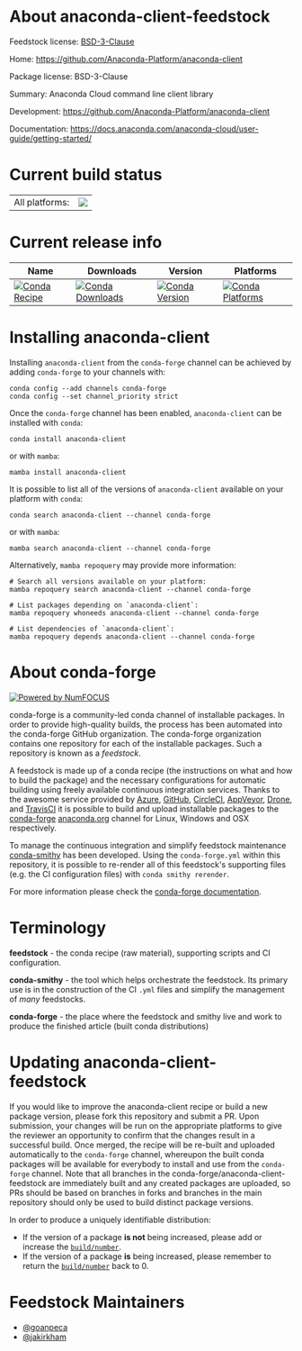 About anaconda-client-feedstock
===============================

Feedstock license: [BSD-3-Clause](https://github.com/conda-forge/anaconda-client-feedstock/blob/main/LICENSE.txt)

Home: https://github.com/Anaconda-Platform/anaconda-client

Package license: BSD-3-Clause

Summary: Anaconda Cloud command line client library

Development: https://github.com/Anaconda-Platform/anaconda-client

Documentation: https://docs.anaconda.com/anaconda-cloud/user-guide/getting-started/

Current build status
====================


<table><tr><td>All platforms:</td>
    <td>
      <a href="https://dev.azure.com/conda-forge/feedstock-builds/_build/latest?definitionId=2684&branchName=main">
        <img src="https://dev.azure.com/conda-forge/feedstock-builds/_apis/build/status/anaconda-client-feedstock?branchName=main">
      </a>
    </td>
  </tr>
</table>

Current release info
====================

| Name | Downloads | Version | Platforms |
| --- | --- | --- | --- |
| [![Conda Recipe](https://img.shields.io/badge/recipe-anaconda--client-green.svg)](https://anaconda.org/conda-forge/anaconda-client) | [![Conda Downloads](https://img.shields.io/conda/dn/conda-forge/anaconda-client.svg)](https://anaconda.org/conda-forge/anaconda-client) | [![Conda Version](https://img.shields.io/conda/vn/conda-forge/anaconda-client.svg)](https://anaconda.org/conda-forge/anaconda-client) | [![Conda Platforms](https://img.shields.io/conda/pn/conda-forge/anaconda-client.svg)](https://anaconda.org/conda-forge/anaconda-client) |

Installing anaconda-client
==========================

Installing `anaconda-client` from the `conda-forge` channel can be achieved by adding `conda-forge` to your channels with:

```
conda config --add channels conda-forge
conda config --set channel_priority strict
```

Once the `conda-forge` channel has been enabled, `anaconda-client` can be installed with `conda`:

```
conda install anaconda-client
```

or with `mamba`:

```
mamba install anaconda-client
```

It is possible to list all of the versions of `anaconda-client` available on your platform with `conda`:

```
conda search anaconda-client --channel conda-forge
```

or with `mamba`:

```
mamba search anaconda-client --channel conda-forge
```

Alternatively, `mamba repoquery` may provide more information:

```
# Search all versions available on your platform:
mamba repoquery search anaconda-client --channel conda-forge

# List packages depending on `anaconda-client`:
mamba repoquery whoneeds anaconda-client --channel conda-forge

# List dependencies of `anaconda-client`:
mamba repoquery depends anaconda-client --channel conda-forge
```


About conda-forge
=================

[![Powered by
NumFOCUS](https://img.shields.io/badge/powered%20by-NumFOCUS-orange.svg?style=flat&colorA=E1523D&colorB=007D8A)](https://numfocus.org)

conda-forge is a community-led conda channel of installable packages.
In order to provide high-quality builds, the process has been automated into the
conda-forge GitHub organization. The conda-forge organization contains one repository
for each of the installable packages. Such a repository is known as a *feedstock*.

A feedstock is made up of a conda recipe (the instructions on what and how to build
the package) and the necessary configurations for automatic building using freely
available continuous integration services. Thanks to the awesome service provided by
[Azure](https://azure.microsoft.com/en-us/services/devops/), [GitHub](https://github.com/),
[CircleCI](https://circleci.com/), [AppVeyor](https://www.appveyor.com/),
[Drone](https://cloud.drone.io/welcome), and [TravisCI](https://travis-ci.com/)
it is possible to build and upload installable packages to the
[conda-forge](https://anaconda.org/conda-forge) [anaconda.org](https://anaconda.org/)
channel for Linux, Windows and OSX respectively.

To manage the continuous integration and simplify feedstock maintenance
[conda-smithy](https://github.com/conda-forge/conda-smithy) has been developed.
Using the ``conda-forge.yml`` within this repository, it is possible to re-render all of
this feedstock's supporting files (e.g. the CI configuration files) with ``conda smithy rerender``.

For more information please check the [conda-forge documentation](https://conda-forge.org/docs/).

Terminology
===========

**feedstock** - the conda recipe (raw material), supporting scripts and CI configuration.

**conda-smithy** - the tool which helps orchestrate the feedstock.
                   Its primary use is in the construction of the CI ``.yml`` files
                   and simplify the management of *many* feedstocks.

**conda-forge** - the place where the feedstock and smithy live and work to
                  produce the finished article (built conda distributions)


Updating anaconda-client-feedstock
==================================

If you would like to improve the anaconda-client recipe or build a new
package version, please fork this repository and submit a PR. Upon submission,
your changes will be run on the appropriate platforms to give the reviewer an
opportunity to confirm that the changes result in a successful build. Once
merged, the recipe will be re-built and uploaded automatically to the
`conda-forge` channel, whereupon the built conda packages will be available for
everybody to install and use from the `conda-forge` channel.
Note that all branches in the conda-forge/anaconda-client-feedstock are
immediately built and any created packages are uploaded, so PRs should be based
on branches in forks and branches in the main repository should only be used to
build distinct package versions.

In order to produce a uniquely identifiable distribution:
 * If the version of a package **is not** being increased, please add or increase
   the [``build/number``](https://docs.conda.io/projects/conda-build/en/latest/resources/define-metadata.html#build-number-and-string).
 * If the version of a package **is** being increased, please remember to return
   the [``build/number``](https://docs.conda.io/projects/conda-build/en/latest/resources/define-metadata.html#build-number-and-string)
   back to 0.

Feedstock Maintainers
=====================

* [@goanpeca](https://github.com/goanpeca/)
* [@jakirkham](https://github.com/jakirkham/)

